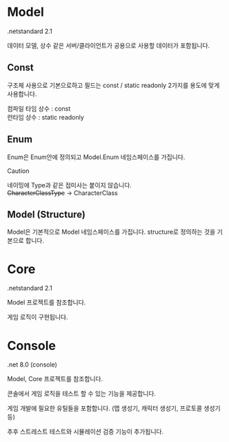 
# Model 

.netstandard 2.1

데이터 모델, 상수 같은 서버/클라이언트가 공용으로 사용할 데이터가 포함됩니다.

## Const

구조체 사용으로 기본으로하고 필드는 const / static readonly 2가지를 용도에 맞게 사용합니다.

컴파일 타임 상수 : const  
런타임 상수 : static readonly  

## Enum 

Enum은 Enum안에 정의되고 Model.Enum 네임스페이스를 가집니다.  
> [!Caution]  
> 네이밍에 Type과 같은 접미사는 붙이지 않습니다.  
> ~~CharacterClassType~~ -> CharacterClass

## Model (Structure)

Model은 기본적으로 Model 네임스페이스를 가집니다.
structure로 정의하는 것을 기본으로 합니다.

# Core

.netstandard 2.1

Model 프로젝트를 참조합니다.

게임 로직이 구현됩니다.

# Console

.net 8.0 (console)

Model, Core 프로젝트를 참조합니다.

콘솔에서 게임 로직을 테스트 할 수 있는 기능을 제공합니다.

게임 개발에 필요한 유틸들을 포함합니다. (맵 생성기, 캐릭터 생성기, 프로토콜 생성기 등)

추후 스트레스트 테스트와 시뮬레이션 검증 기능이 추가됩니다.
